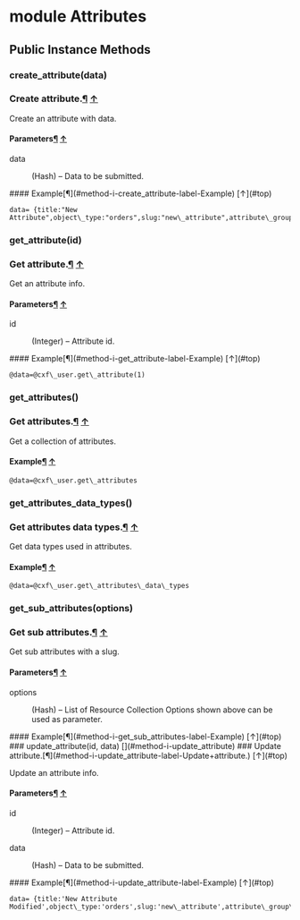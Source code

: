 # module Attributes [](#module-Attributes) [](#top)
 ## Public Instance Methods
 ### create_attribute(data) [](#method-i-create_attribute)
 ### Create attribute.[¶](#method-i-create_attribute-label-Create+attribute.) [↑](#top)

Create an attribute with data.

#### Parameters[¶](#method-i-create_attribute-label-Parameters) [↑](#top)
<dl class="rdoc-list note-list">
<dt>data
</dt>
<dd>
<p>(Hash) – Data to be submitted.</p>
</dd>
</dl>
#### Example[¶](#method-i-create_attribute-label-Example) [↑](#top)

```
data= {title:"New Attribute",object\_type:"orders",slug:"new\_attribute",attribute\_group\_id:1,data\_type\_enum:10}@data=@cxf\_user.create\_attribute(data)
```
 ### get_attribute(id) [](#method-i-get_attribute)
 ### Get attribute.[¶](#method-i-get_attribute-label-Get+attribute.) [↑](#top)

Get an attribute info.

#### Parameters[¶](#method-i-get_attribute-label-Parameters) [↑](#top)
<dl class="rdoc-list note-list">
<dt>id
</dt>
<dd>
<p>(Integer) – Attribute id.</p>
</dd>
</dl>
#### Example[¶](#method-i-get_attribute-label-Example) [↑](#top)

```
@data=@cxf\_user.get\_attribute(1)
```
 ### get_attributes() [](#method-i-get_attributes)
 ### Get attributes.[¶](#method-i-get_attributes-label-Get+attributes.) [↑](#top)

Get a collection of attributes.

#### Example[¶](#method-i-get_attributes-label-Example) [↑](#top)

```
@data=@cxf\_user.get\_attributes
```
 ### get_attributes_data_types() [](#method-i-get_attributes_data_types)
 ### Get attributes data types.[¶](#method-i-get_attributes_data_types-label-Get+attributes+data+types.) [↑](#top)

Get data types used in attributes.

#### Example[¶](#method-i-get_attributes_data_types-label-Example) [↑](#top)

```
@data=@cxf\_user.get\_attributes\_data\_types
```
 ### get_sub_attributes(options) [](#method-i-get_sub_attributes)
 ### Get sub attributes.[¶](#method-i-get_sub_attributes-label-Get+sub+attributes.) [↑](#top)

Get sub attributes with a slug.

#### Parameters[¶](#method-i-get_sub_attributes-label-Parameters) [↑](#top)
<dl class="rdoc-list note-list">
<dt>options
</dt>
<dd>
<p>(Hash) – List of Resource Collection Options shown above can be used as parameter.</p>
</dd>
</dl>
#### Example[¶](#method-i-get_sub_attributes-label-Example) [↑](#top)
 ### update_attribute(id, data) [](#method-i-update_attribute)
 ### Update attribute.[¶](#method-i-update_attribute-label-Update+attribute.) [↑](#top)

Update an attribute info.

#### Parameters[¶](#method-i-update_attribute-label-Parameters) [↑](#top)
<dl class="rdoc-list note-list">
<dt>id
</dt>
<dd>
<p>(Integer) – Attribute id.</p>
</dd>
<dt>data
</dt>
<dd>
<p>(Hash) – Data to be submitted.</p>
</dd>
</dl>
#### Example[¶](#method-i-update_attribute-label-Example) [↑](#top)

```
data= {title:'New Attribute Modified',object\_type:'orders',slug:'new\_attribute',attribute\_group\_id:1,data\_type\_enum:10}@data=@cxf\_user.update\_attribute(292,data)
```
 